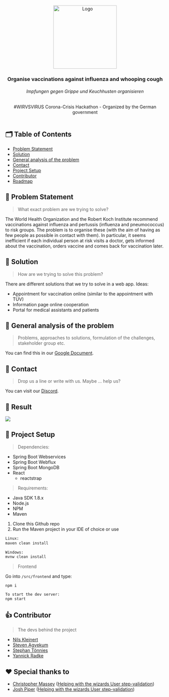 
<!-- LOGO -->
<br />
<p align="center">
    <img src="https://i.imgur.com/Y8mU04P.png" alt="Logo" height="200">
  <h3 align="center">Organise vaccinations against influenza and whooping cough</h3>
  <h6 align="center">Impfungen gegen Grippe und Keuchhusten organisieren</h6>

  <p align="center">
    #WIRVSVIRUS Corona-Crisis Hackathon - Organized by the German government
    <br />
    <br />
  </p>
</p>

## 🗂 Table of Contents

* [Problem Statement](#-problem-statement)
* [Solution](#-solution)
* [General analysis of the problem](#-general-analysis-of-the-problem)
* [Contact](#-contact)
* [Project Setup](#-project-setup)
* [Contributor](#-contributor)
* [Roadmap](#%EF%B8%8F-roadmap)

## 🤯 Problem Statement
> What exact problem are we trying to solve?

The World Health Organization and the Robert Koch Institute
recommend vaccinations against influenza and pertussis (influenza and pneumococcus) to risk groups. The problem is to organise these (with the aim of having as few people as possible in contact with them). In particular, it seems inefficient if each individual person at risk visits a doctor, gets informed about the vaccination, orders vaccine and comes back for vaccination later.

## 🚀 Solution
> How are we trying to solve this problem?

There are different solutions that we try to solve in a web app.
Ideas:  
- Appointment for vaccination online (similar to the appointment with TÜV)
- Information page online cooperation
- Portal for medical assistants and patients

## 📑 General analysis of the problem
> Problems, approaches to solutions, formulation of the challenges, stakeholder group etc.

You can find this in our [Google Document](https://docs.google.com/document/d/1lXkxDYK4uNGaO6yIrNM39e_6-UJcBmuyNB2GVQkAq0s/edit).

## 💌 Contact
> Drop us a line or write with us. Maybe ... help us?

You can visit our [Discord](https://discord.gg/pVkYShn).

## 🤩 Result
<img src="https://cdn.discordapp.com/attachments/691016855451730041/691450365446717461/nJ2pP5tEMv.gif" />

## 🔧 Project Setup

> Dependencies:

- Spring Boot Webservices
- Spring Boot Webflux
- Spring Boot MongoDB
- React
    - reactstrap

> Requirements: 

 - Java SDK 1.8.x
 - Node.js
 - NPM
- Maven

1. Clone this Github repo
2. Run the Maven project in your IDE of choice or use

```sh
Linux:
maven clean install

Windows:
mvnw clean install
```

> Frontend

Go into `/src/frontend` and type:
```text
npm i

To start the dev server:
npm start
```


## 👍 Contributor
 > The devs behind the project
 - [Nils Kleinert](https://nilskleinert.de)
 - [Steven Agyekum](https://github.com/Burnett01)
 - [Stephan Tönnies](https://github.com/StephanToennies)
 - [Yannick Radke](https://github.com/YK18415) 

## ❤ Special thanks to
 - [Christopher Massey](https://github.com/temar96) ([Helping with the wizards User step-validation](https://github.com/nils-kt/Impfungen-gegen-Grippe-und-Keuchhusten-organisieren/blob/c9a12e9fbfe00bf028a28625f15f5f1a92eb0751/src/frontend/src/components/appointment/steps/UserStep.js#L80))
 - [Josh Piper](https://github.com/JoshPiper) ([Helping with the wizards User step-validation](https://github.com/nils-kt/Impfungen-gegen-Grippe-und-Keuchhusten-organisieren/blob/c9a12e9fbfe00bf028a28625f15f5f1a92eb0751/src/frontend/src/components/appointment/steps/UserStep.js#L80))

